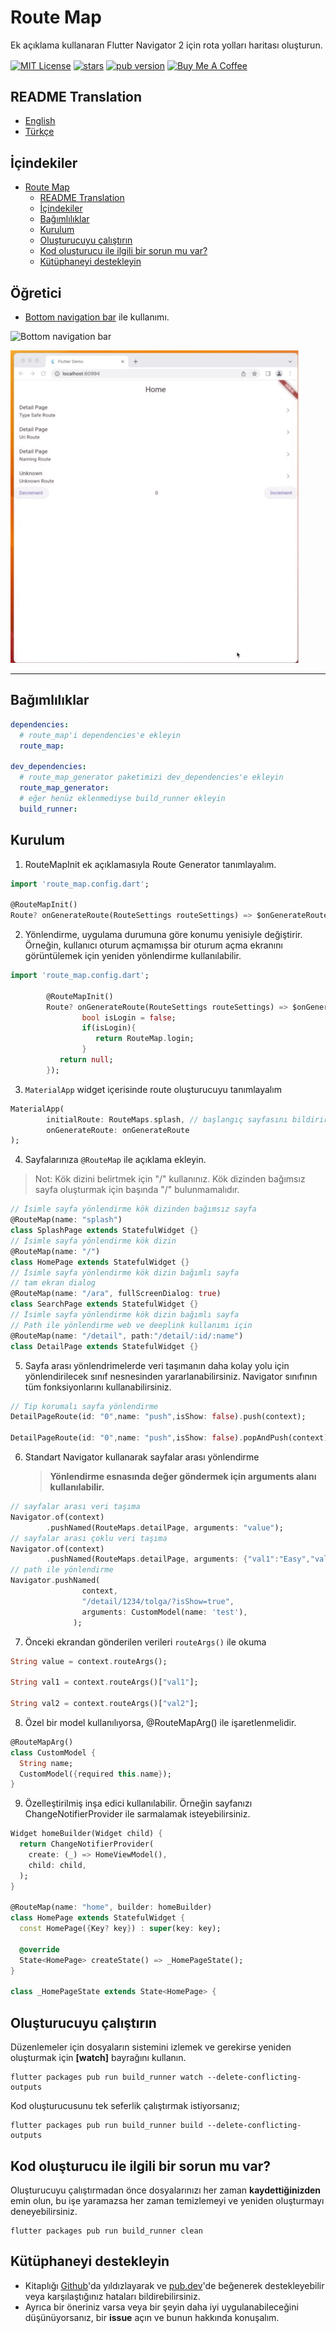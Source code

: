 # Route Map
Ek açıklama kullanaran Flutter Navigator 2 için rota yolları haritası oluşturun.

<p>    
<a href="https://img.shields.io/badge/License-MIT-green"><img     
align="center" src="https://img.shields.io/badge/License-MIT-green" alt="MIT License"></a>      
<a href="https://github.com/emintolgahanpolat/route_map"><img align="center" src="https://img.shields.io/github/stars/emintolgahanpolat/route_map?style=flat&logo=github&colorB=green&label=stars" alt="stars"></a>      
<a href="https://pub.dev/packages/route_map"><img     
align="center" src="https://img.shields.io/pub/v/route_map.svg?" alt="pub version"></a>      
<a href="https://www.buymeacoffee.com/emintpolat" target="_blank"><img align="center" src="https://cdn.buymeacoffee.com/buttons/v2/default-yellow.png" alt="Buy Me A Coffee" height="30px" width= "108px"></a>    
<p>  

## README Translation
- [English](README.md)
- [Türkçe](README.tr.md)

## İçindekiler
- [Route Map](#route-map)
  - [README Translation](#readme-translation)
  - [İçindekiler](#i̇çindekiler)
  - [Bağımlılıklar](#bağımlılıklar)
  - [Kurulum](#kurulum)
  - [Oluşturucuyu çalıştırın](#oluşturucuyu-çalıştırın)
  - [Kod oluşturucu ile ilgili bir sorun mu var?](#kod-oluşturucu-ile-ilgili-bir-sorun-mu-var)
  - [Kütüphaneyi destekleyin](#kütüphaneyi-destekleyin)

## Öğretici 
-  [Bottom navigation bar](https://medium.com/@emintolgahanpolat/flutter-bottom-navigation-bar-with-multiple-navigators-676eacdc0611) ile kullanımı.


![Bottom navigation bar](/route_map/example/art/bottom_nav_bar.gif "Bottom navigation bar")


![web](/route_map/example/art/web.gif "web")

---
## Bağımlılıklar
```yaml  
dependencies:  
  # route_map'i dependencies'e ekleyin  
  route_map:  
  
dev_dependencies:  
  # route_map_generator paketimizi dev_dependencies'e ekleyin
  route_map_generator:  
  # eğer henüz eklenmediyse build_runner ekleyin  
  build_runner:  
```  
## Kurulum

1. RouteMapInit ek açıklamasıyla Route Generator tanımlayalım.
```dart
import 'route_map.config.dart';

@RouteMapInit()
Route? onGenerateRoute(RouteSettings routeSettings) => $onGenerateRoute(routeSettings);
```

2. Yönlendirme, uygulama durumuna göre konumu yenisiyle değiştirir. Örneğin, kullanıcı oturum açmamışsa bir oturum açma ekranını görüntülemek için yeniden yönlendirme kullanılabilir.

```dart
import 'route_map.config.dart';

        @RouteMapInit()
        Route? onGenerateRoute(RouteSettings routeSettings) => $onGenerateRoute(routeSettings,redirect:(){
                bool isLogin = false;
                if(isLogin){
                   return RouteMap.login;
                }
           return null;
        });
```
3. `MaterialApp` widget içerisinde route oluşturucuyu tanımlayalım
```dart        
MaterialApp(
        initialRoute: RouteMaps.splash, // başlangıç sayfasını bildirir.
        onGenerateRoute: onGenerateRoute
);
```
4. Sayfalarınıza `@RouteMap` ile açıklama ekleyin.
>Not: Kök dizini belirtmek için "/" kullanınız. Kök dizinden bağımsız sayfa oluşturmak için başında "/" bulunmamalıdır.

```dart
// İsimle sayfa yönlendirme kök dizinden bağımsız sayfa
@RouteMap(name: "splash")
class SplashPage extends StatefulWidget {}
// İsimle sayfa yönlendirme kök dizin
@RouteMap(name: "/")
class HomePage extends StatefulWidget {}
// İsimle sayfa yönlendirme kök dizin bağımlı sayfa
// tam ekran dialog
@RouteMap(name: "/ara", fullScreenDialog: true)
class SearchPage extends StatefulWidget {}
// İsimle sayfa yönlendirme kök dizin bağımlı sayfa
// Path ile yönlendirme web ve deeplink kullanımı için
@RouteMap(name: "/detail", path:"/detail/:id/:name")
class DetailPage extends StatefulWidget {}
```
5. Sayfa arası yönlendrimelerde veri taşımanın daha kolay yolu için yönlendirilecek sınıf nesnesinden yararlanabilirsiniz. Navigator sınıfının tüm fonksiyonlarını kullanabilirsiniz.
```dart  
// Tip korumalı sayfa yönlendirme
DetailPageRoute(id: "0",name: "push",isShow: false).push(context);

DetailPageRoute(id: "0",name: "push",isShow: false).popAndPush(context);
```
6. Standart Navigator kullanarak sayfalar arası yönlendirme
   >**Yönlendirme esnasında değer göndermek için arguments alanı kullanılabilir.**
```dart
// sayfalar arası veri taşıma
Navigator.of(context)
        .pushNamed(RouteMaps.detailPage, arguments: "value");
// sayfalar arası çoklu veri taşıma
Navigator.of(context)
        .pushNamed(RouteMaps.detailPage, arguments: {"val1":"Easy","val2":"Route"});
// path ile yönlendirme
Navigator.pushNamed(
                context,
                "/detail/1234/tolga/?isShow=true",
                arguments: CustomModel(name: 'test'),
              );
```
7. Önceki ekrandan gönderilen verileri `routeArgs()` ile okuma
```dart
String value = context.routeArgs();

String val1 = context.routeArgs()["val1"];

String val2 = context.routeArgs()["val2"];
```
8. Özel bir model kullanılıyorsa, @RouteMapArg() ile işaretlenmelidir.
```dart
@RouteMapArg()
class CustomModel {
  String name;
  CustomModel({required this.name});
}
```
9. Özelleştirilmiş inşa edici kullanılabilir. Örneğin sayfanızı ChangeNotifierProvider ile sarmalamak isteyebilirsiniz.
```dart
Widget homeBuilder(Widget child) {
  return ChangeNotifierProvider(
    create: (_) => HomeViewModel(),
    child: child,
  );
}

@RouteMap(name: "home", builder: homeBuilder)
class HomePage extends StatefulWidget {
  const HomePage({Key? key}) : super(key: key);

  @override
  State<HomePage> createState() => _HomePageState();
}

class _HomePageState extends State<HomePage> {
```
## Oluşturucuyu çalıştırın 
Düzenlemeler için dosyaların sistemini izlemek ve gerekirse yeniden oluşturmak için **[watch]** bayrağını kullanın.
```terminal  
flutter packages pub run build_runner watch --delete-conflicting-outputs 
```
Kod oluşturucusunu tek seferlik çalıştırmak istiyorsanız;
```terminal  
flutter packages pub run build_runner build --delete-conflicting-outputs 
```

## Kod oluşturucu ile ilgili bir sorun mu var?

Oluşturucuyu çalıştırmadan önce dosyalarınızı her zaman **kaydettiğinizden** emin olun, bu işe yaramazsa her zaman temizlemeyi ve yeniden oluşturmayı deneyebilirsiniz.

```terminal  
flutter packages pub run build_runner clean  
```  

## Kütüphaneyi destekleyin

- Kitaplığı [Github](https://github.com/emintolgahanpolat/route_map)'da yıldızlayarak ve [pub.dev](https://pub.dev/packages/route_map)'de beğenerek destekleyebilir veya karşılaştığınız hataları bildirebilirsiniz.
- Ayrıca bir öneriniz varsa veya bir şeyin daha iyi uygulanabileceğini düşünüyorsanız, bir **issue** açın ve bunun hakkında konuşalım.
